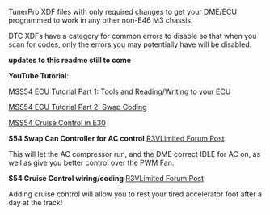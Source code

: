 TunerPro XDF files with only required changes to get your DME/ECU programmed to work in any other non-E46 M3 chassis.

DTC XDFs have a category for common errors to disable so that when you scan for codes, only the errors you may potentially have will be disabled.

**updates to this readme still to come**

**YouTube Tutorial**:

[MSS54 ECU Tutorial Part 1: Tools and Reading/Writing to your ECU](https://youtu.be/jihFbGqWqjg)

[MSS54 ECU Tutorial Part 2: Swap Coding](https://youtu.be/SqrSyWNfMe8)

[MSS54 Cruise Control in E30](https://www.r3vlimited.com/board/showthread.php?t=425797)

**S54 Swap Can Controller for AC control**
[R3VLimited Forum Post](https://www.r3vlimited.com/board/showpost.php?p=4740425&postcount=129)

This will let the AC compressor run, and the DME correct IDLE for AC on, as well as give you better control over the PWM Fan.

**S54 Cruise Control wiring/coding**
[R3VLimited Forum Post](https://www.r3vlimited.com/board/forum/e30-technical-forums/24v-engine-swaps/m54-s54/382669-mss54-cruise-control-in-e30)

Adding cruise control will allow you to rest your tired accelerator foot after a day at the track!
